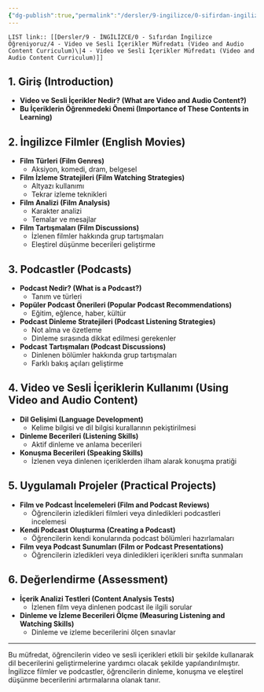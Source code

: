 ```yaml
---
{"dg-publish":true,"permalink":"/dersler/9-ingilizce/0-sifirdan-ingilizce-oegreniyoruz/4-video-ve-sesli-icerikler-muefredati-video-and-audio-content-curriculum/"}
---
```


`LIST link:: [[Dersler/9 - İNGİLİZCE/0 - Sıfırdan İngilizce Öğreniyoruz/4 - Video ve Sesli İçerikler Müfredatı (Video and Audio Content Curriculum)\|4 - Video ve Sesli İçerikler Müfredatı (Video and Audio Content Curriculum)]]
`
## 1. Giriş (Introduction)
- **Video ve Sesli İçerikler Nedir? (What are Video and Audio Content?)**
- **Bu İçeriklerin Öğrenmedeki Önemi (Importance of These Contents in Learning)**

## 2. İngilizce Filmler (English Movies)
- **Film Türleri (Film Genres)**
  - Aksiyon, komedi, dram, belgesel
- **Film İzleme Stratejileri (Film Watching Strategies)**
  - Altyazı kullanımı
  - Tekrar izleme teknikleri
- **Film Analizi (Film Analysis)**
  - Karakter analizi
  - Temalar ve mesajlar
- **Film Tartışmaları (Film Discussions)**
  - İzlenen filmler hakkında grup tartışmaları
  - Eleştirel düşünme becerileri geliştirme

## 3. Podcastler (Podcasts)
- **Podcast Nedir? (What is a Podcast?)**
  - Tanım ve türleri
- **Popüler Podcast Önerileri (Popular Podcast Recommendations)**
  - Eğitim, eğlence, haber, kültür
- **Podcast Dinleme Stratejileri (Podcast Listening Strategies)**
  - Not alma ve özetleme
  - Dinleme sırasında dikkat edilmesi gerekenler
- **Podcast Tartışmaları (Podcast Discussions)**
  - Dinlenen bölümler hakkında grup tartışmaları
  - Farklı bakış açıları geliştirme

## 4. Video ve Sesli İçeriklerin Kullanımı (Using Video and Audio Content)
- **Dil Gelişimi (Language Development)**
  - Kelime bilgisi ve dil bilgisi kurallarının pekiştirilmesi
- **Dinleme Becerileri (Listening Skills)**
  - Aktif dinleme ve anlama becerileri
- **Konuşma Becerileri (Speaking Skills)**
  - İzlenen veya dinlenen içeriklerden ilham alarak konuşma pratiği

## 5. Uygulamalı Projeler (Practical Projects)
- **Film ve Podcast İncelemeleri (Film and Podcast Reviews)**
  - Öğrencilerin izledikleri filmleri veya dinledikleri podcastleri incelemesi
- **Kendi Podcast Oluşturma (Creating a Podcast)**
  - Öğrencilerin kendi konularında podcast bölümleri hazırlamaları
- **Film veya Podcast Sunumları (Film or Podcast Presentations)**
  - Öğrencilerin izledikleri veya dinledikleri içerikleri sınıfta sunmaları

## 6. Değerlendirme (Assessment)
- **İçerik Analizi Testleri (Content Analysis Tests)**
  - İzlenen film veya dinlenen podcast ile ilgili sorular
- **Dinleme ve İzleme Becerileri Ölçme (Measuring Listening and Watching Skills)**
  - Dinleme ve izleme becerilerini ölçen sınavlar

---

Bu müfredat, öğrencilerin video ve sesli içerikleri etkili bir şekilde kullanarak dil becerilerini geliştirmelerine yardımcı olacak şekilde yapılandırılmıştır. İngilizce filmler ve podcastler, öğrencilerin dinleme, konuşma ve eleştirel düşünme becerilerini artırmalarına olanak tanır.